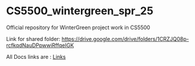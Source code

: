 # CS5500_wintergreen_spr_25
Official repository for WinterGreen project work in CS5500

Link for shared folder: https://drive.google.com/drive/folders/1CRZJQ08p-rcfkqdNauDPpwwiRffqeIGK

All Docs links are : [Links](docs/Links.md)

